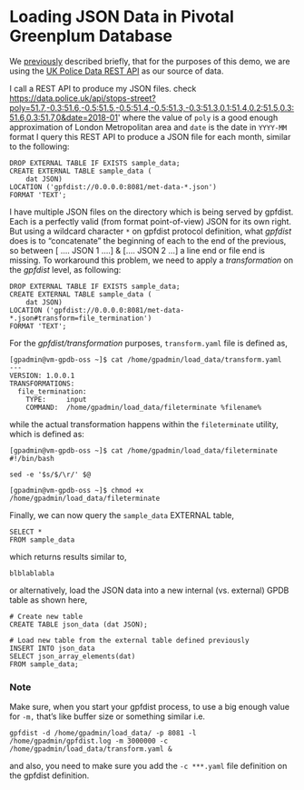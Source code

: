 # Loading JSON Data in Pivotal Greenplum Database

We [previously](GETTING-STARTED-GUIDE.MD) described briefly, that for the purposes of this demo, we are using the [UK Police Data REST API](https://data.police.uk/) as our source of data. 

I call a REST API to produce my  JSON files. check https://data.police.uk/api/stops-street?poly=51.7,-0.3:51.6,-0.5:51.5,-0.5:51.4,-0.5:51.3,-0.3:51.3,0.1:51.4,0.2:51.5,0.3:51.6,0.3:51.7,0&date=2018-01' where the value of `poly` is a good enough approximation of London Metropolitan area and `date` is the date in `YYYY-MM` format
I query this REST API to produce a JSON file for each month, similar to the following:

```
DROP EXTERNAL TABLE IF EXISTS sample_data;
CREATE EXTERNAL TABLE sample_data (
    dat JSON)
LOCATION ('gpfdist://0.0.0.0:8081/met-data-*.json')
FORMAT 'TEXT';
```

I have multiple JSON files on the directory which is being served by gpfdist. Each is a perfectly valid (from format point-of-view) JSON for its own right. But using a wildcard character `*` on gpfdist protocol definition, what *gpfdist* does is to “concatenate” the beginning of each to the end of the previous, so between [ …. JSON 1 ….] & […. JSON 2 …] a line end or file end is missing. To workaround this problem, we need to apply a *transformation* on the *gpfdist* level, as following:

```
DROP EXTERNAL TABLE IF EXISTS sample_data;
CREATE EXTERNAL TABLE sample_data (
    dat JSON)
LOCATION ('gpfdist://0.0.0.0:8081/met-data-*.json#transform=file_termination')
FORMAT 'TEXT';
```

For the *gpfdist/transformation* purposes, `transform.yaml` file is defined as,

```
[gpadmin@vm-gpdb-oss ~]$ cat /home/gpadmin/load_data/transform.yaml 
---
VERSION: 1.0.0.1
TRANSFORMATIONS:
  file_termination:
    TYPE:     input
    COMMAND:  /home/gpadmin/load_data/fileterminate %filename%
``` 

while the actual transformation happens within the `fileterminate` utility, which is defined as:

```
[gpadmin@vm-gpdb-oss ~]$ cat /home/gpadmin/load_data/fileterminate 
#!/bin/bash

sed -e '$s/$/\r/' $@

[gpadmin@vm-gpdb-oss ~]$ chmod +x /home/gpadmin/load_data/fileterminate 
``` 

Finally, we can now query the `sample_data` EXTERNAL table,

```
SELECT * 
FROM sample_data
```

which returns results similar to,

```
blblablabla
```

or alternatively, load the JSON data into a new internal (vs. external) GPDB table as shown here,

```
# Create new table
CREATE TABLE json_data (dat JSON);

# Load new table from the external table defined previously
INSERT INTO json_data 
SELECT json_array_elements(dat) 
FROM sample_data;
```

### Note
Make sure, when you start your gpfdist process, to use a big enough value for `-m,` that’s like buffer size or something similar i.e.
 
```
gpfdist -d /home/gpadmin/load_data/ -p 8081 -l /home/gpadmin/gpfdist.log -m 3000000 -c /home/gpadmin/load_data/transform.yaml &
```

and also, you need to make sure you add the `-c ***.yaml` file definition on the gpfdist definition.
